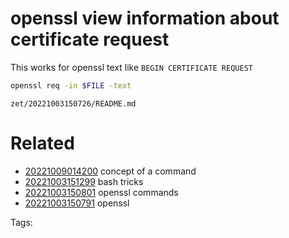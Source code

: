 # openssl view information about certificate request
This works for openssl text like `BEGIN CERTIFICATE REQUEST`
```bash
openssl req -in $FILE -text
```

` zet/20221003150726/README.md `

# Related

- [20221009014200](/zet/20221009014200/README.md) concept of a command
- [20221003151299](/zet/20221003151299/README.md) bash tricks
- [20221003150801](/zet/20221003150801/README.md) openssl commands
- [20221003150791](/zet/20221003150791/README.md) openssl

Tags:

    
